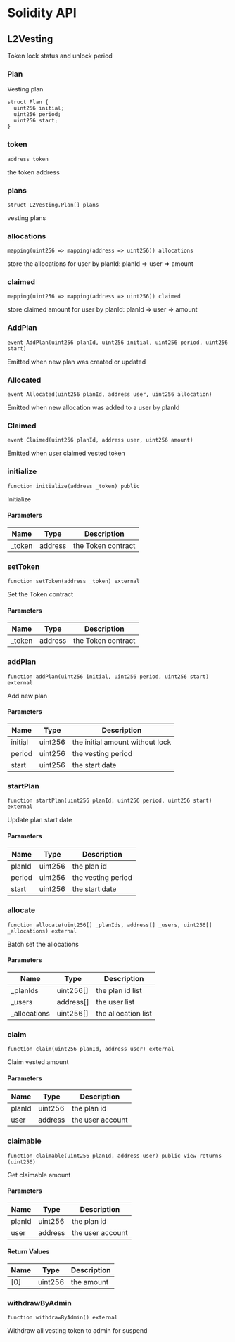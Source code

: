 # Solidity API

## L2Vesting

Token lock status and unlock period

### Plan

Vesting plan

```solidity
struct Plan {
  uint256 initial;
  uint256 period;
  uint256 start;
}
```

### token

```solidity
address token
```

the token address

### plans

```solidity
struct L2Vesting.Plan[] plans
```

vesting plans

### allocations

```solidity
mapping(uint256 => mapping(address => uint256)) allocations
```

store the allocations for user by planId: planId => user => amount

### claimed

```solidity
mapping(uint256 => mapping(address => uint256)) claimed
```

store claimed amount for user by planId: planId => user => amount

### AddPlan

```solidity
event AddPlan(uint256 planId, uint256 initial, uint256 period, uint256 start)
```

Emitted when new plan was created or updated

### Allocated

```solidity
event Allocated(uint256 planId, address user, uint256 allocation)
```

Emitted when new allocation was added to a user by planId

### Claimed

```solidity
event Claimed(uint256 planId, address user, uint256 amount)
```

Emitted when user claimed vested token

### initialize

```solidity
function initialize(address _token) public
```

Initialize

#### Parameters

| Name | Type | Description |
| ---- | ---- | ----------- |
| _token | address | the Token contract |

### setToken

```solidity
function setToken(address _token) external
```

Set the Token contract

#### Parameters

| Name | Type | Description |
| ---- | ---- | ----------- |
| _token | address | the Token contract |

### addPlan

```solidity
function addPlan(uint256 initial, uint256 period, uint256 start) external
```

Add new plan

#### Parameters

| Name | Type | Description |
| ---- | ---- | ----------- |
| initial | uint256 | the initial amount without lock |
| period | uint256 | the vesting period |
| start | uint256 | the start date |

### startPlan

```solidity
function startPlan(uint256 planId, uint256 period, uint256 start) external
```

Update plan start date

#### Parameters

| Name | Type | Description |
| ---- | ---- | ----------- |
| planId | uint256 | the plan id |
| period | uint256 | the vesting period |
| start | uint256 | the start date |

### allocate

```solidity
function allocate(uint256[] _planIds, address[] _users, uint256[] _allocations) external
```

Batch set the allocations

#### Parameters

| Name | Type | Description |
| ---- | ---- | ----------- |
| _planIds | uint256[] | the plan id list |
| _users | address[] | the user list |
| _allocations | uint256[] | the allocation list |

### claim

```solidity
function claim(uint256 planId, address user) external
```

Claim vested amount

#### Parameters

| Name | Type | Description |
| ---- | ---- | ----------- |
| planId | uint256 | the plan id |
| user | address | the user account |

### claimable

```solidity
function claimable(uint256 planId, address user) public view returns (uint256)
```

Get claimable amount

#### Parameters

| Name | Type | Description |
| ---- | ---- | ----------- |
| planId | uint256 | the plan id |
| user | address | the user account |

#### Return Values

| Name | Type | Description |
| ---- | ---- | ----------- |
| [0] | uint256 | the amount |

### withdrawByAdmin

```solidity
function withdrawByAdmin() external
```

Withdraw all vesting token to admin for suspend

